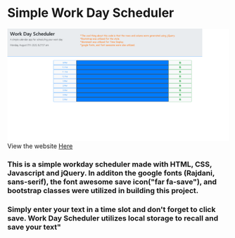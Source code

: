 <h1>Simple Work Day Scheduler</h1>
<img src="./wdsch.png">
View the website <a href = "https://joejoe909.github.io/Work-Day-Scheduler/">Here</a>


<h3> This is a simple workday scheduler made with HTML, CSS, Javascript and jQuery. In additon the google fonts (Rajdani, sans-serif), the font awesome save icon("far fa-save"), and bootstrap classes were utilized in building this project. </h3>

<h3> Simply enter your text in a time slot and don't forget to click save. Work Day Scheduler utilizes local storage to recall and save your text" </h2>

